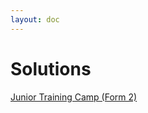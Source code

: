 ```yaml
---
layout: doc
---
```


# Solutions

[Junior Training Camp (Form 2)](solutions/f2/junior-training-camp.md)
